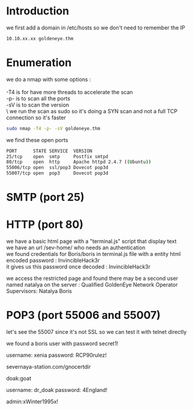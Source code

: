 # Introduction

we first add a domain in /etc/hosts so we don't need to remember the IP
```bash
10.10.xx.xx goldeneye.thm
```

# Enumeration

we do a nmap with some options :\
\
-T4 is for have more threads to accelerate the scan\
-p- is to scan all the ports\
-sV is to scan the version\
\ 
we run the scan as sudo so it's doing a SYN scan and not a full TCP connection so it's faster

```bash
sudo nmap -T4 -p- -sV goldeneye.thm
```

we find these open ports
```bash
PORT      STATE SERVICE  VERSION
25/tcp    open  smtp     Postfix smtpd
80/tcp    open  http     Apache httpd 2.4.7 ((Ubuntu))
55006/tcp open  ssl/pop3 Dovecot pop3d
55007/tcp open  pop3     Dovecot pop3d
```


# SMTP (port 25)



# HTTP (port 80)
we have a basic html page with a "terminal.js" script that display text\
we have an url /sev-home/ who needs an authentication\
we found credentials for Boris/boris in terminal.js file with a entity html encoded password : &#73;&#110;&#118;&#105;&#110;&#99;&#105;&#98;&#108;&#101;&#72;&#97;&#99;&#107;&#51;&#114;\
it gives us this password once decoded : InvincibleHack3r


we access the restricted page and found there may be a second user named natalya on the server :
Qualified GoldenEye Network Operator Supervisors: 
Natalya
Boris


# POP3 (port 55006 and 55007)
let's see the 55007 since it's not SSL so we can test it with telnet directly

we found a boris user with password secret1!


username: xenia
password: RCP90rulez!

severnaya-station.com/gnocertdir

doak:goat

username: dr_doak
password: 4England!

admin:xWinter1995x!
